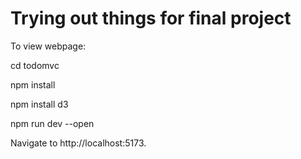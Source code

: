 # Trying out things for final project

To view webpage:

cd todomvc

npm install

npm install d3

npm run dev --open

Navigate to http://localhost:5173.
